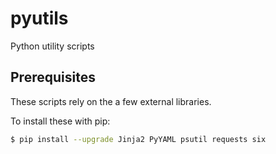 # pyutils
Python utility scripts

## Prerequisites
These scripts rely on the a few external libraries.

To install these with pip:

```bash
$ pip install --upgrade Jinja2 PyYAML psutil requests six
```
